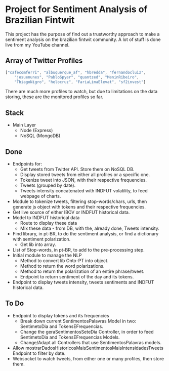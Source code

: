 # Project for **Sentiment Analysis** of Brazilian Fintwit

This project has the purpose of find out a trustworthy approach to make a sentiment analysis on the brazilian fintwit community. A lot of stuff is done live from my YouTube channel.

## Array of Twitter Profiles

```javascript
["cafecomferri", "albuquerque_af", "hbredda", "fernandocluiz",
    "josuenunes", "PabloSpyer", "quantzed", "MeninRibeiro",
    "ThiagoNigro", "helocruz", "FariaLimaElevat", "sf2invest"]
``` 

There are much more profiles to watch, but due to limitations on the data storing, these are the monitored profiles so far.

## Stack

- Main Layer
    - Node (Express)
    - NoSQL (MongoDB)

## Done

- Endpoints for:
    - Get tweets from Twitter API. Store them on NoSQL DB.
    - Display stored tweets from either all profiles or a specific one.
    - Tokenize tweet into JSON, with their respective frequencies.
    - Tweets (grouped by date).
    - Tweets intensity concatenated with INDFUT volatility, to feed webpage of charts.
- Module to tokenize tweets, filtering stop-words/chars, urls, then generate js object with tokens and their respective frequencies.
- Get live source of either IBOV or INDFUT historical data.
- Model to INDFUT historical data
    - Route to display these data
    - Mix these data - from DB, with the, already done, Tweets intensity.  
- Find library, in pt-BR, to do the sentiment analysis, or find a dictionary with sentiment polarization.
    - Get lib into array.
- List of Stop-words, in pt-BR, to add to the pre-processing step.
- Initial module to manage the NLP
    - Method to convert lib Onto-PT into object.
    - Method to return the word polarizations.  
    - Method to return the polarization of an entire phrase/tweet.
    - Endpoint to return sentiment of the day and its tokens.
- Endpoint to display tweets intensity, tweets sentiments and INDFUT historical data.

## To Do

- Endpoint to display tokens and its frequencies
    - Break down current SentimentosPalavras Model in two: SentimetoDia and TokensEFrequencias.
    - Change the geraSentimentosSeteDia Controller, in order to feed SentimetoDia and TokensEFrequencias Models.
    - Change/Adapt all Controllers that use SentimentosPalavras models.
- Allow mostrarDadosHistoricosMaisSentimentosMaisIntensidadesTweets Endpoint to filter by date.
- Websocket to watch tweets, from either one or many profiles, then store them.
